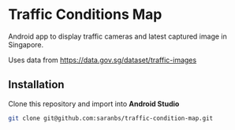 # Traffic Conditions Map

Android app to display traffic cameras and latest captured image in Singapore.

Uses data from https://data.gov.sg/dataset/traffic-images


## Installation
Clone this repository and import into **Android Studio**
```bash
git clone git@github.com:saranbs/traffic-condition-map.git
```
